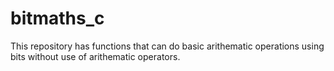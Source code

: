 # bitmaths_c
This repository has functions that can do basic arithematic operations using bits without use of arithematic operators.
